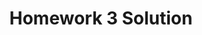 ---
link: homework3_solution.pdf
title: Homework 3 Solution
year: 2017
categories: designopt_assignment
---